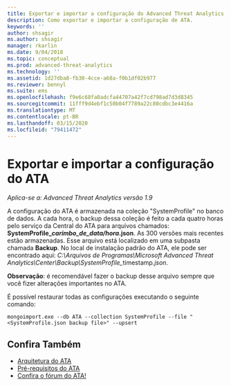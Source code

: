 ```yaml
---
title: Exportar e importar a configuração do Advanced Threat Analytics
description: Como exportar e importar a configuração de ATA.
keywords: ''
author: shsagir
ms.author: shsagir
manager: rkarlin
ms.date: 9/04/2018
ms.topic: conceptual
ms.prod: advanced-threat-analytics
ms.technology: ''
ms.assetid: 1d27dba8-fb30-4cce-a68a-f0b1df02b977
ms.reviewer: bennyl
ms.suite: ems
ms.openlocfilehash: f9e6c68fa0adcfa44707a42f7cd798ad7d3d8345
ms.sourcegitcommit: 11fff9d4ebf1c50b04f7789a22c80cdbc3e4416a
ms.translationtype: MT
ms.contentlocale: pt-BR
ms.lasthandoff: 03/15/2020
ms.locfileid: "79411472"
---
```

# <a name="export-and-import-the-ata-configuration"></a>Exportar e importar a configuração do ATA

*Aplica-se a: Advanced Threat Analytics versão 1.9*

A configuração do ATA é armazenada na coleção "SystemProfile" no banco de dados.
A cada hora, o backup dessa coleção é feito a cada quatro horas pelo serviço da Central do ATA para arquivos chamados: **SystemProfile_*carimbo_de_data/hora*.json**. As 300 versões mais recentes estão armazenadas.
Esse arquivo está localizado em uma subpasta chamada **Backup**. No local de instalação padrão do ATA, ele pode ser encontrado aqui: <em>C:\Arquivos de Programas\Microsoft Advanced Threat Analytics\Center\Backup\SystemProfile_</em>timestamp<em>.json</em>. 

**Observação**: é recomendável fazer o backup desse arquivo sempre que você fizer alterações importantes no ATA.

É possível restaurar todas as configurações executando o seguinte comando:

`mongoimport.exe --db ATA --collection SystemProfile --file "<SystemProfile.json backup file>" --upsert`

## <a name="see-also"></a>Confira Também
- [Arquitetura do ATA](ata-architecture.md)
- [Pré-requisitos do ATA](ata-prerequisites.md)
- [Confira o fórum do ATA!](https://social.technet.microsoft.com/Forums/security/home?forum=mata)

